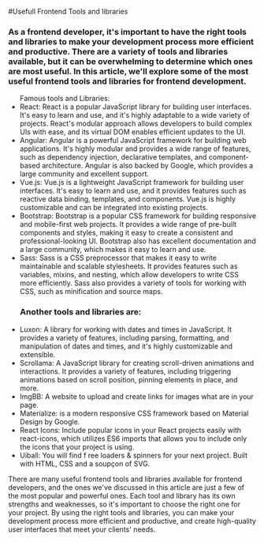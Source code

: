 #Usefull Frontend Tools and libraries
<h3>
As a frontend developer, it's important to have the right tools and libraries to make your development process more efficient and productive. There are a variety of tools and libraries available, but it can be overwhelming to determine which ones are most useful. In this article, we'll explore some of the most useful frontend tools and libraries for frontend development.

</h3>

<p>
<ul>
Famous tools and Libraries:
<li>React: React is a popular JavaScript library for building user interfaces. It's easy to learn and use, and it's highly adaptable to a wide variety of projects. React's modular approach allows developers to build complex UIs with ease, and its virtual DOM enables efficient updates to the UI.</li>
<li>Angular: Angular is a powerful JavaScript framework for building web applications. It's highly modular and provides a wide range of features, such as dependency injection, declarative templates, and component-based architecture. Angular is also backed by Google, which provides a large community and excellent support.</li>
<li>Vue.js: Vue.js is a lightweight JavaScript framework for building user interfaces. It's easy to learn and use, and it provides features such as reactive data binding, templates, and components. Vue.js is highly customizable and can be integrated into existing projects.</li>
<li>Bootstrap: Bootstrap is a popular CSS framework for building responsive and mobile-first web projects. It provides a wide range of pre-built components and styles, making it easy to create a consistent and professional-looking UI. Bootstrap also has excellent documentation and a large community, which makes it easy to learn and use.</li>
<li>Sass: Sass is a CSS preprocessor that makes it easy to write maintainable and scalable stylesheets. It provides features such as variables, mixins, and nesting, which allow developers to write CSS more efficiently. Sass also provides a variety of tools for working with CSS, such as minification and source maps.</li>


<h3>Another tools and libraries are:</h3>
<li>
Luxon: A library for working with dates and times in JavaScript. It provides a variety of features, including parsing, formatting, and manipulation of dates and times, and it's highly customizable and extensible.</li>
<li>
Scrollama: A JavaScript library for creating scroll-driven animations and interactions. It provides a variety of features, including triggering animations based on scroll position, pinning elements in place, and more.</li>
<li>
ImgBB: A website to upload and create links for images what are in your page. </li>
<li>
Materialize: is a modern responsive CSS framework based on Material Design by Google.</li>
<li>
React Icons: Include popular icons in your React projects easily with react-icons, which utilizes ES6 imports that allows you to include only the icons that your project is using.</li>
<li>
 Uiball: You will find f ree loaders & spinners for your next project. Built with HTML, CSS and a soupçon of SVG.</li>
</ul>


There are many useful frontend tools and libraries available for frontend developers, and the ones we've discussed in this article are just a few of the most popular and powerful ones. Each tool and library has its own strengths and weaknesses, so it's important to choose the right one for your project. By using the right tools and libraries, you can make your development process more efficient and productive, and create high-quality user interfaces that meet your clients' needs.




</p>



